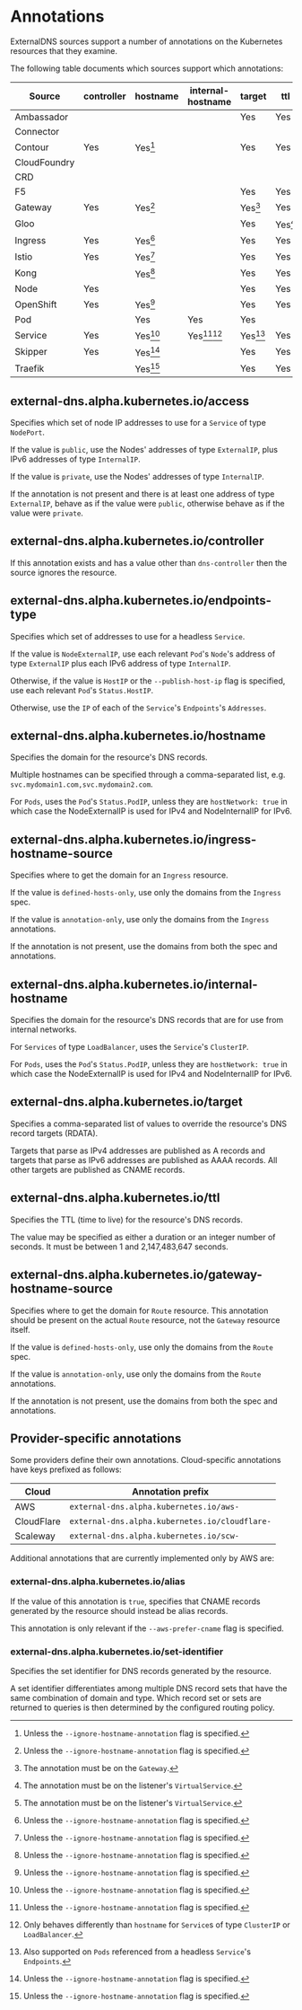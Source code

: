# Annotations

ExternalDNS sources support a number of annotations on the Kubernetes resources that they examine.

The following table documents which sources support which annotations:

| Source       | controller | hostname | internal-hostname | target  | ttl     | (provider-specific) |
|--------------|------------|----------|-------------------|---------|---------|---------------------|
| Ambassador   |            |          |                   | Yes     | Yes     | Yes                 |
| Connector    |            |          |                   |         |         |                     |
| Contour      | Yes        | Yes[^1]  |                   | Yes     | Yes     | Yes                 |
| CloudFoundry |            |          |                   |         |         |                     |
| CRD          |            |          |                   |         |         |                     |
| F5           |            |          |                   | Yes     | Yes     |                     |
| Gateway      | Yes        | Yes[^1]  |                   | Yes[^4] | Yes     | Yes                 |
| Gloo         |            |          |                   | Yes     | Yes[^5] | Yes[^5]             |
| Ingress      | Yes        | Yes[^1]  |                   | Yes     | Yes     | Yes                 |
| Istio        | Yes        | Yes[^1]  |                   | Yes     | Yes     | Yes                 |
| Kong         |            | Yes[^1]  |                   | Yes     | Yes     | Yes                 |
| Node         | Yes        |          |                   | Yes     | Yes     |                     |
| OpenShift    | Yes        | Yes[^1]  |                   | Yes     | Yes     | Yes                 |
| Pod          |            | Yes      | Yes               | Yes     |         |                     |
| Service      | Yes        | Yes[^1]  | Yes[^1][^2]       | Yes[^3] | Yes     | Yes                 |
| Skipper      | Yes        | Yes[^1]  |                   | Yes     | Yes     | Yes                 |
| Traefik      |            | Yes[^1]  |                   | Yes     | Yes     | Yes                 |

[^1]: Unless the `--ignore-hostname-annotation` flag is specified.
[^2]: Only behaves differently than `hostname` for `Service`s of type `ClusterIP` or `LoadBalancer`.
[^3]: Also supported on `Pods` referenced from a headless `Service`'s `Endpoints`.
[^4]: The annotation must be on the `Gateway`.
[^5]: The annotation must be on the listener's `VirtualService`.

## external-dns.alpha.kubernetes.io/access

Specifies which set of node IP addresses to use for a `Service` of type `NodePort`.

If the value is `public`, use the Nodes' addresses of type `ExternalIP`, plus IPv6 addresses of type `InternalIP`.

If the value is `private`, use the Nodes' addresses of type `InternalIP`.

If the annotation is not present and there is at least one address of type `ExternalIP`,
behave as if the value were `public`, otherwise behave as if the value were `private`.

## external-dns.alpha.kubernetes.io/controller

If this annotation exists and has a value other than `dns-controller` then the source ignores the resource.

## external-dns.alpha.kubernetes.io/endpoints-type

Specifies which set of addresses to use for a headless `Service`.

If the value is `NodeExternalIP`, use each relevant `Pod`'s `Node`'s address of type `ExternalIP`
plus each IPv6 address of type `InternalIP`.

Otherwise, if the value is `HostIP` or the `--publish-host-ip` flag is specified, use
each relevant `Pod`'s `Status.HostIP`.

Otherwise, use the `IP` of each of the `Service`'s `Endpoints`'s `Addresses`.

## external-dns.alpha.kubernetes.io/hostname

Specifies the domain for the resource's DNS records.

Multiple hostnames can be specified through a comma-separated list, e.g.
`svc.mydomain1.com,svc.mydomain2.com`.

For `Pods`, uses the `Pod`'s `Status.PodIP`, unless they are `hostNetwork: true` in which case the NodeExternalIP is used for IPv4 and NodeInternalIP for IPv6.

## external-dns.alpha.kubernetes.io/ingress-hostname-source

Specifies where to get the domain for an `Ingress` resource.

If the value is `defined-hosts-only`, use only the domains from the `Ingress` spec.

If the value is `annotation-only`, use only the domains from the `Ingress` annotations.

If the annotation is not present, use the domains from both the spec and annotations.

## external-dns.alpha.kubernetes.io/internal-hostname

Specifies the domain for the resource's DNS records that are for use from internal networks.

For `Services` of type `LoadBalancer`, uses the `Service`'s `ClusterIP`.

For `Pods`, uses the `Pod`'s `Status.PodIP`, unless they are `hostNetwork: true` in which case the NodeExternalIP is used for IPv4 and NodeInternalIP for IPv6.

## external-dns.alpha.kubernetes.io/target

Specifies a comma-separated list of values to override the resource's DNS record targets (RDATA).

Targets that parse as IPv4 addresses are published as A records and
targets that parse as IPv6 addresses are published as AAAA records. All other targets
are published as CNAME records.

## external-dns.alpha.kubernetes.io/ttl

Specifies the TTL (time to live) for the resource's DNS records.

The value may be specified as either a duration or an integer number of seconds.
It must be between 1 and 2,147,483,647 seconds.

## external-dns.alpha.kubernetes.io/gateway-hostname-source

Specifies where to get the domain for `Route` resource. This annotation should be present on the actual `Route` resource, not the `Gateway` resource itself.

If the value is `defined-hosts-only`, use only the domains from the `Route` spec.

If the value is `annotation-only`, use only the domains from the `Route` annotations.

If the annotation is not present, use the domains from both the spec and annotations.

## Provider-specific annotations

Some providers define their own annotations. Cloud-specific annotations have keys prefixed as follows:

| Cloud      | Annotation prefix                              |
|------------|------------------------------------------------|
| AWS        | `external-dns.alpha.kubernetes.io/aws-`        |
| CloudFlare | `external-dns.alpha.kubernetes.io/cloudflare-` |
| Scaleway   | `external-dns.alpha.kubernetes.io/scw-`        |

Additional annotations that are currently implemented only by AWS are:

### external-dns.alpha.kubernetes.io/alias

If the value of this annotation is `true`, specifies that CNAME records generated by the
resource should instead be alias records.

This annotation is only relevant if the `--aws-prefer-cname` flag is specified.

### external-dns.alpha.kubernetes.io/set-identifier

Specifies the set identifier for DNS records generated by the resource.

A set identifier differentiates among multiple DNS record sets that have the same combination of domain and type.
Which record set or sets are returned to queries is then determined by the configured routing policy.
